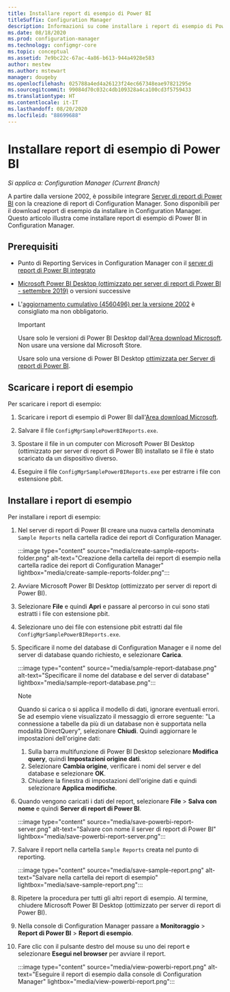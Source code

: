 ```yaml
---
title: Installare report di esempio di Power BI
titleSuffix: Configuration Manager
description: Informazioni su come installare i report di esempio di Power BI in Configuration Manager
ms.date: 08/18/2020
ms.prod: configuration-manager
ms.technology: configmgr-core
ms.topic: conceptual
ms.assetid: 7e9bc22c-67ac-4a86-b613-944a4928e583
author: mestew
ms.author: mstewart
manager: dougeby
ms.openlocfilehash: 025788a4ed4a26123f24ec667348eae97821295e
ms.sourcegitcommit: 99084d70c032c4db109328a4ca100cd3f5759433
ms.translationtype: HT
ms.contentlocale: it-IT
ms.lasthandoff: 08/20/2020
ms.locfileid: "88699688"
---
```

# <a name="install-power-bi-sample-reports"></a>Installare report di esempio di Power BI
<!--5679791-->
*Si applica a: Configuration Manager (Current Branch)*

A partire dalla versione 2002, è possibile integrare [Server di report di Power BI](/power-bi/report-server/get-started) con la creazione di report di Configuration Manager. Sono disponibili per il download report di esempio da installare in Configuration Manager. Questo articolo illustra come installare report di esempio di Power BI in Configuration Manager.

## <a name="prerequisites"></a>Prerequisiti

- Punto di Reporting Services in Configuration Manager con il [server di report di Power BI integrato](powerbi-report-server.md)

- [Microsoft Power BI Desktop (ottimizzato per server di report di Power BI - settembre 2019)](https://www.microsoft.com/download/details.aspx?id=57271) o versioni successive

- L'[aggiornamento cumulativo (4560496) per la versione 2002](https://support.microsoft.com/help/4560496) è consigliato ma non obbligatorio.

    > [!IMPORTANT]
    > Usare solo le versioni di Power BI Desktop dall'[Area download Microsoft](https://www.microsoft.com/download/). Non usare una versione dal Microsoft Store.
    >
    > Usare solo una versione di Power BI Desktop [ottimizzata per Server di report di Power BI](/power-bi/report-server/install-powerbi-desktop).

## <a name="download-the-sample-reports"></a>Scaricare i report di esempio

Per scaricare i report di esempio:

1. Scaricare i report di esempio di Power BI dall'[Area download Microsoft](https://www.microsoft.com/download/details.aspx?id=101452).

1. Salvare il file `ConfigMgrSamplePowerBIReports.exe`.

1. Spostare il file in un computer con Microsoft Power BI Desktop (ottimizzato per server di report di Power BI) installato se il file è stato scaricato da un dispositivo diverso.

1. Eseguire il file `ConfigMgrSamplePowerBIReports.exe` per estrarre i file con estensione pbit.

## <a name="install-the-sample-reports"></a>Installare i report di esempio

Per installare i report di esempio:

1. Nel server di report di Power BI creare una nuova cartella denominata `Sample Reports` nella cartella radice dei report di Configuration Manager.

    :::image type="content" source="media/create-sample-reports-folder.png" alt-text="Creazione della cartella dei report di esempio nella cartella radice dei report di Configuration Manager" lightbox="media/create-sample-reports-folder.png":::

1. Avviare Microsoft Power BI Desktop (ottimizzato per server di report di Power BI).

1. Selezionare **File** e quindi **Apri** e passare al percorso in cui sono stati estratti i file con estensione pbit.

1. Selezionare uno dei file con estensione pbit estratti dal file `ConfigMgrSamplePowerBIReports.exe`.

1. Specificare il nome del database di Configuration Manager e il nome del server di database quando richiesto, e selezionare **Carica**.

    :::image type="content" source="media/sample-report-database.png" alt-text="Specificare il nome del database e del server di database" lightbox="media/sample-report-database.png":::

    > [!NOTE]
    > Quando si carica o si applica il modello di dati, ignorare eventuali errori. Se ad esempio viene visualizzato il messaggio di errore seguente: "La connessione a tabelle da più di un database non è supportata nella modalità DirectQuery", selezionare **Chiudi**. Quindi aggiornare le impostazioni dell'origine dati:
    >
    > 1. Sulla barra multifunzione di Power BI Desktop selezionare **Modifica query**, quindi **Impostazioni origine dati**.
    > 1. Selezionare **Cambia origine**, verificare i nomi del server e del database e selezionare **OK**.
    > 1. Chiudere la finestra di impostazioni dell'origine dati e quindi selezionare **Applica modifiche**.

1. Quando vengono caricati i dati del report, selezionare **File** > **Salva con nome** e quindi **Server di report di Power BI**.

    :::image type="content" source="media/save-powerbi-report-server.png" alt-text="Salvare con nome il server di report di Power BI" lightbox="media/save-powerbi-report-server.png":::

1. Salvare il report nella cartella `Sample Reports` creata nel punto di reporting.

    :::image type="content" source="media/save-sample-report.png" alt-text="Salvare nella cartella dei report di esempio" lightbox="media/save-sample-report.png":::

1. Ripetere la procedura per tutti gli altri report di esempio. Al termine, chiudere Microsoft Power BI Desktop (ottimizzato per server di report di Power BI).

1. Nella console di Configuration Manager passare a **Monitoraggio** > **Report di Power BI** > **Report di esempio**.

1. Fare clic con il pulsante destro del mouse su uno dei report e selezionare **Esegui nel browser** per avviare il report.

    :::image type="content" source="media/view-powerbi-report.png" alt-text="Eseguire il report di esempio dalla console di Configuration Manager" lightbox="media/view-powerbi-report.png":::